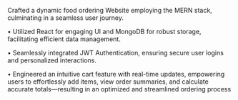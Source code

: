 Crafted a dynamic food ordering Website employing the MERN stack, culminating in a seamless user journey.

• Utilized React for engaging UI and MongoDB for robust storage, facilitating efficient data management.

• Seamlessly integrated JWT Authentication, ensuring secure user logins and personalized interactions.

• Engineered an intuitive cart feature with real-time updates, empowering users to effortlessly add items, view
order summaries, and calculate accurate totals—resulting in an optimized and streamlined ordering process
